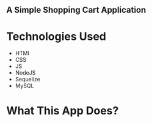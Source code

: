 ## A Simple Shopping Cart Application

# Technologies Used
- HTMl
- CSS
- JS
- NodeJS
- Sequelize
- MySQL

# What This App Does?


